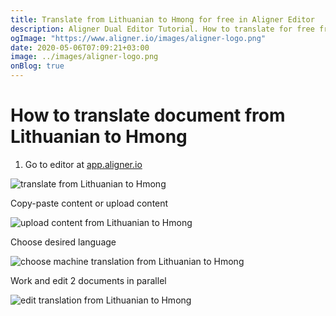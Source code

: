 ```yaml
---
title: Translate from Lithuanian to Hmong for free in Aligner Editor
description: Aligner Dual Editor Tutorial. How to translate for free from Lithuanian to Hmong. Aligner is multilingual document management platform. 
ogImage: "https://www.aligner.io/images/aligner-logo.png"
date: 2020-05-06T07:09:21+03:00
image: ../images/aligner-logo.png
onBlog: true
---
```


# How to translate document from Lithuanian to Hmong

1. Go to editor at [app.aligner.io](https://app.aligner.io "Aligner App web page")

![translate from Lithuanian to Hmong](../aligner-blank-editor.png "translate from Lithuanian to Hmong")

Copy-paste content or upload content

![upload content from Lithuanian to Hmong](../aligner-uploaded-document.png "upload content from Lithuanian to Hmong")

Choose desired language

![choose machine translation from Lithuanian to Hmong](../aligner-language-dropdown.png "choose machine translation from Lithuanian to Hmong")

Work and edit 2 documents in parallel

![edit translation from Lithuanian to Hmong](../aligner-double-sitded-editor.png "edit translation from Lithuanian to Hmong")


